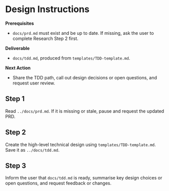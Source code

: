 # Design Instructions

**Prerequisites**
- `docs/prd.md` must exist and be up to date. If missing, ask the user to complete Research Step 2 first.

**Deliverable**
- `docs/tdd.md`, produced from `templates/TDD-template.md`.

**Next Action**
- Share the TDD path, call out design decisions or open questions, and request user review.

## Step 1

Read `../docs/prd.md`. If it is missing or stale, pause and request the updated PRD.

## Step 2

Create the high-level technical design using `templates/TDD-template.md`. Save it as `../docs/tdd.md`.

## Step 3

Inform the user that `docs/tdd.md` is ready, summarise key design choices or open questions, and request feedback or changes.
